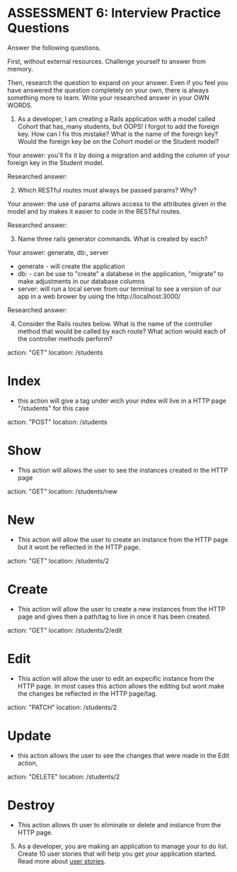 # ASSESSMENT 6: Interview Practice Questions

Answer the following questions.

First, without external resources. Challenge yourself to answer from memory.

Then, research the question to expand on your answer. Even if you feel you have answered the question completely on your own, there is always something more to learn. Write your researched answer in your OWN WORDS.

1. As a developer, I am creating a Rails application with a model called Cohort that has_many students, but OOPS! I forgot to add the foreign key. How can I fix this mistake? What is the name of the foreign key? Would the foreign key be on the Cohort model or the Student model?

Your answer: you'll fix it by doing a migration and adding the column of your foreign key in the Student model.

Researched answer:

2. Which RESTful routes must always be passed params? Why?

Your answer: the use of params allows access to the attributes given in the model and by makes it easier to code in the RESTful routes.

Researched answer:

3. Name three rails generator commands. What is created by each?

Your answer: generate, db:, server
- generate - will create the application 
- db: - can be use to "create" a databese in the application, "migrate" to make adjustments in our database columns
- server: will run a local server from our terminal to see a version of our app in a web brower by using the http://localhost:3000/

Researched answer:

4. Consider the Rails routes below. What is the name of the controller method that would be called by each route? What action would each of the controller methods perform?

action: "GET" location: /students

# Index
- this action will give a tag under wich your index will live in a HTTP page "/students" for this case

action: "POST" location: /students

# Show
- This action will allows the user to see the instances created in the HTTP page

action: "GET" location: /students/new

# New
- This action will allow the user to create an instance from the HTTP page but it wont be reflected in the HTTP page.

action: "GET" location: /students/2

# Create
- This action will allow the user to create a new instances from the HTTP page and gives then a path/tag to live in once it has been created.

action: "GET" location: /students/2/edit

# Edit
- This action will allow the user to edit an expecific instance from the HTTP page. in most cases this action allows the editing but wont make the changes be reflected in the HTTP page/tag. 

action: "PATCH" location: /students/2

# Update
- this action allows the user to see the changes that were made in the Edit action,

action: "DELETE" location: /students/2 
 
# Destroy
-  This action allows th user to eliminate or delete and instance from the HTTP page.

5. As a developer, you are making an application to manage your to do list. Create 10 user stories that will help you get your application started. Read more about [user stories](https://www.atlassian.com/agile/project-management/user-stories).
